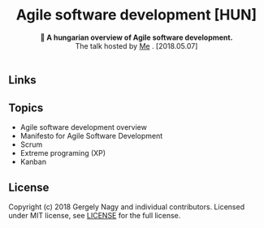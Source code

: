 <h1 align="center">Agile software development [HUN]</h1>

<div align="center">
  <strong>🎤  A hungarian overview of Agile software development.</strong>
</div>

<div align="center">
    The talk hosted by <a href="https://www.linkedin.com/in/gergely-nagy-9a8198117/">Me</a> . [2018.05.07]
</div>
<br />

## Links


## Topics

- Agile software development overview
- Manifesto for Agile Software Development
- Scrum
- Extreme programing (XP)
- Kanban

## License

Copyright (c) 2018 Gergely Nagy and individual contributors. Licensed under MIT license, see [LICENSE](LICENSE) for the full license.
